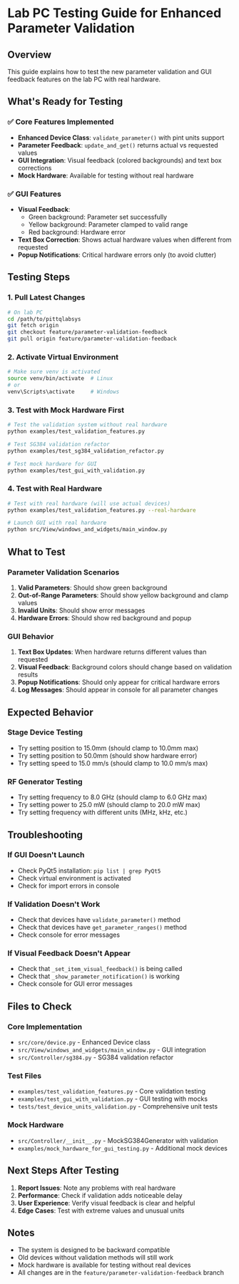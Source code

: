 # Lab PC Testing Guide for Enhanced Parameter Validation

## Overview
This guide explains how to test the new parameter validation and GUI feedback features on the lab PC with real hardware.

## What's Ready for Testing

### ✅ Core Features Implemented
- **Enhanced Device Class**: `validate_parameter()` with pint units support
- **Parameter Feedback**: `update_and_get()` returns actual vs requested values
- **GUI Integration**: Visual feedback (colored backgrounds) and text box corrections
- **Mock Hardware**: Available for testing without real hardware

### ✅ GUI Features
- **Visual Feedback**: 
  - Green background: Parameter set successfully
  - Yellow background: Parameter clamped to valid range
  - Red background: Hardware error
- **Text Box Correction**: Shows actual hardware values when different from requested
- **Popup Notifications**: Critical hardware errors only (to avoid clutter)

## Testing Steps

### 1. Pull Latest Changes
```bash
# On lab PC
cd /path/to/pittqlabsys
git fetch origin
git checkout feature/parameter-validation-feedback
git pull origin feature/parameter-validation-feedback
```

### 2. Activate Virtual Environment
```bash
# Make sure venv is activated
source venv/bin/activate  # Linux
# or
venv\Scripts\activate     # Windows
```

### 3. Test with Mock Hardware First
```bash
# Test the validation system without real hardware
python examples/test_validation_features.py

# Test SG384 validation refactor
python examples/test_sg384_validation_refactor.py

# Test mock hardware for GUI
python examples/test_gui_with_validation.py
```

### 4. Test with Real Hardware
```bash
# Test with real hardware (will use actual devices)
python examples/test_validation_features.py --real-hardware

# Launch GUI with real hardware
python src/View/windows_and_widgets/main_window.py
```

## What to Test

### Parameter Validation Scenarios
1. **Valid Parameters**: Should show green background
2. **Out-of-Range Parameters**: Should show yellow background and clamp values
3. **Invalid Units**: Should show error messages
4. **Hardware Errors**: Should show red background and popup

### GUI Behavior
1. **Text Box Updates**: When hardware returns different values than requested
2. **Visual Feedback**: Background colors should change based on validation results
3. **Popup Notifications**: Should only appear for critical hardware errors
4. **Log Messages**: Should appear in console for all parameter changes

## Expected Behavior

### Stage Device Testing
- Try setting position to 15.0mm (should clamp to 10.0mm max)
- Try setting position to 50.0mm (should show hardware error)
- Try setting speed to 15.0 mm/s (should clamp to 10.0 mm/s max)

### RF Generator Testing
- Try setting frequency to 8.0 GHz (should clamp to 6.0 GHz max)
- Try setting power to 25.0 mW (should clamp to 20.0 mW max)
- Try setting frequency with different units (MHz, kHz, etc.)

## Troubleshooting

### If GUI Doesn't Launch
- Check PyQt5 installation: `pip list | grep PyQt5`
- Check virtual environment is activated
- Check for import errors in console

### If Validation Doesn't Work
- Check that devices have `validate_parameter()` method
- Check that devices have `get_parameter_ranges()` method
- Check console for error messages

### If Visual Feedback Doesn't Appear
- Check that `_set_item_visual_feedback()` is being called
- Check that `_show_parameter_notification()` is working
- Check console for GUI error messages

## Files to Check

### Core Implementation
- `src/core/device.py` - Enhanced Device class
- `src/View/windows_and_widgets/main_window.py` - GUI integration
- `src/Controller/sg384.py` - SG384 validation refactor

### Test Files
- `examples/test_validation_features.py` - Core validation testing
- `examples/test_gui_with_validation.py` - GUI testing with mocks
- `tests/test_device_units_validation.py` - Comprehensive unit tests

### Mock Hardware
- `src/Controller/__init__.py` - MockSG384Generator with validation
- `examples/mock_hardware_for_gui_testing.py` - Additional mock devices

## Next Steps After Testing

1. **Report Issues**: Note any problems with real hardware
2. **Performance**: Check if validation adds noticeable delay
3. **User Experience**: Verify visual feedback is clear and helpful
4. **Edge Cases**: Test with extreme values and unusual units

## Notes

- The system is designed to be backward compatible
- Old devices without validation methods will still work
- Mock hardware is available for testing without real devices
- All changes are in the `feature/parameter-validation-feedback` branch
